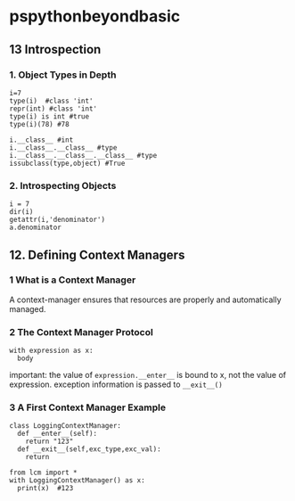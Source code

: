 # pspythonbeyondbasic
## 13 Introspection

### 1. Object Types in Depth
```
i=7
type(i)  #class 'int'
repr(int) #class 'int'
type(i) is int #true
type(i)(78) #78
```

```
i.__class__ #int
i.__class__.__class__ #type
i.__class__.__class__.__class__ #type
issubclass(type,object) #True
```


### 2. Introspecting Objects
```
i = 7
dir(i)
getattr(i,'denominator')
a.denominator
```


## 12. Defining Context Managers
### 1 What is a Context Manager
A context-manager ensures that resources are properly and automatically managed.

### 2 The Context Manager Protocol
```
with expression as x:
  body
```
important: the value of ```expression.__enter__``` is bound to x, not the value of expression.
exception information is passed to ```__exit__()```

### 3 A First Context Manager Example
```
class LoggingContextManager:
  def __enter__(self):
    return "123"
  def __exit__(self,exc_type,exc_val):
    return
```

```
from lcm import *
with LoggingContextManager() as x:
  print(x)  #123
```
